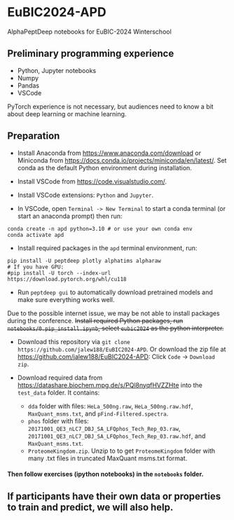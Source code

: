 # EuBIC2024-APD
AlphaPeptDeep notebooks for EuBIC-2024 Winterschool

## Preliminary programming experience

* Python, Jupyter notebooks
* Numpy
* Pandas
* VSCode

PyTorch experience is not necessary, but audiences need to know a bit about deep learning or machine learning.

## Preparation

* Install Anaconda from https://www.anaconda.com/download or Miniconda from https://docs.conda.io/projects/miniconda/en/latest/. Set conda as the default Python environment during installation.

* Install VSCode from https://code.visualstudio.com/. 

* Install VSCode extensions: `Python` and `Jupyter`.

* In VSCode, open `Terminal -> New Terminal` to start a conda terminal (or start an anaconda prompt) then run:
```
conda create -n apd python=3.10 # or use your own conda env
conda activate apd
```

* Install required packages in the `apd` terminal environment, run:
```
pip install -U peptdeep plotly alphatims alpharaw
# If you have GPU:
#pip install -U torch --index-url https://download.pytorch.org/whl/cu118
```

* Run `peptdeep gui` to automatically download pretrained models and make sure everything works well.

Due to the possible internet issue, we may be not able to install packages during the conference. ~~Install required Python packages, run `notebooks/0.pip_install.ipynb`, select `eubic2024` as the python interpreter.~~

* Download this repository via `git clone https://github.com/jalew188/EuBIC2024-APD`. Or download the zip file at https://github.com/jalew188/EuBIC2024-APD: Click `Code` -> `Download zip`.

* Download required data from https://datashare.biochem.mpg.de/s/PQl8nyqfHVZZHte into the `test_data` folder. It contains:
  * `dda` folder with files: `HeLa_500ng.raw`, `HeLa_500ng.raw.hdf`, `MaxQuant_msms.txt`, and `pFind-Filtered.spectra`.
  * `phos` folder with files: `20171001_QE3_nLC7_DBJ_SA_LFQphos_Tech_Rep_03.raw`, `20171001_QE3_nLC7_DBJ_SA_LFQphos_Tech_Rep_03.raw.hdf`, and `MaxQuant_msms.txt`.
  * `ProteomeKingdom.zip`. Unzip to to get `ProteomeKingdom` folder with many .txt files in truncated MaxQuant msms.txt format.

#### Then follow exercises (ipython notebooks) in the `notebooks` folder.


## If participants have their own data or properties to train and predict, we will also help.